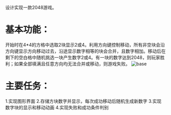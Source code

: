 设计实现一款2048游戏。

基本功能：
======

开始时在4*4的方格中选取2块显示2或4。利用方向键控制移动，所有非空块会沿方向键显示方向移动过去，沿途显示数字相等的块会合并，且数字相加。移动后在剩下的空白格中随机挑选一块产生数字2或4。有一块的数字达到2048，则玩家胜利；如果全部填满且任意方向均无法合并或移动，则游戏失败。
![base](https://github.com/blackwings0325/2048/blob/master/picture/base.png)

主要任务：
=====

1.实现图形界面
2.存储方块数字并显示，每次成功移动后随机生成新数字
3.实现数字块的显示和移动动画
4.实现失败和成功条件判别
